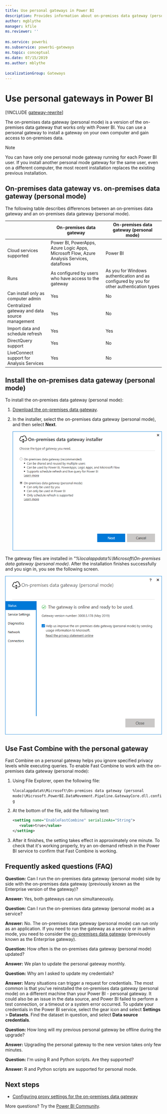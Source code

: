 ```yaml
---
title: Use personal gateways in Power BI
description: Provides information about on-premises data gateway (personal mode) for Power BI that individuals can use for connecting to on-premises data.
author: mgblythe
manager: kfile
ms.reviewer: ''

ms.service: powerbi
ms.subservice: powerbi-gateways
ms.topic: conceptual
ms.date: 07/15/2019
ms.author: mblythe

LocalizationGroup: Gateways
---
```


# Use personal gateways in Power BI

[!INCLUDE [gateway-rewrite](includes/gateway-rewrite.md)]

The on-premises data gateway (personal mode) is a version of the on-premises data gateway that works only with Power BI. You can use a personal gateway to install a gateway on your own computer and gain access to on-premises data.

> [!NOTE]
> You can have only one personal mode gateway running for each Power BI user. If you install another personal mode gateway for the same user, even on a different computer, the most recent installation replaces the existing previous installation.

## On-premises data gateway vs. on-premises data gateway (personal mode)

The following table describes differences between an on-premises data gateway and an on-premises data gateway (personal mode).

|   |On-premises data gateway | On-premises data gateway (personal mode) |
| ---- | ---- | ---- |
|Cloud services supported |Power BI, PowerApps, Azure Logic Apps, Microsoft Flow, Azure Analysis Services, dataflows |Power BI |
|Runs |As configured by users who have access to the gateway |As you for Windows authentication and as configured by you for other authentication types |
|Can install only as computer admin |Yes |No |
|Centralized gateway and data source management |Yes |No |
|Import data and schedule refresh |Yes |Yes |
|DirectQuery support |Yes |No |
|LiveConnect support for Analysis Services |Yes |No |

## Install the on-premises data gateway (personal mode)

To install the on-premises data gateway (personal mode):

1. [Download the on-premises data gateway](https://go.microsoft.com/fwlink/?LinkId=820925&clcid=0x409).

2. In the installer, select the on-premises data gateway (personal mode), and then select **Next**.

   ![Select the on-premises data gateway (personal mode)](media/service-gateway-personal-mode/personal-gateway-select.png)

The gateway files are installed in _"%localappdata%\Microsoft\On-premises data gateway (personal mode)_. After the installation finishes successfully and you sign in, you see the following screen.

![On-premises data gateway (personal mode) succeeded](media/service-gateway-personal-mode/personal-gateway-complete.png)

## Use Fast Combine with the personal gateway

Fast Combine on a personal gateway helps you ignore specified privacy levels while executing queries. To enable Fast Combine to work with the on-premises data gateway (personal mode):

1. Using File Explorer, open the following file:

   `%localappdata%\Microsoft\On-premises data gateway (personal mode)\Microsoft.PowerBI.DataMovement.Pipeline.GatewayCore.dll.config`

2. At the bottom of the file, add the following text:

    ```xml
    <setting name="EnableFastCombine" serializeAs="String">
       <value>true</value>
    </setting>
    ```

3. After it finishes, the setting takes effect in approximately one minute. To check that it's working properly, try an on-demand refresh in the Power BI service to confirm that Fast Combine is working.

## Frequently asked questions (FAQ)

**Question:** Can I run the on-premises data gateway (personal mode) side by side with the on-premises data gateway (previously known as the Enterprise version of the gateway)?
  
**Answer:** Yes, both gateways can run simultaneously.

**Question:** Can I run the on-premises data gateway (personal mode) as a service?
  
**Answer:** No. The on-premises data gateway (personal mode) can run only as an application. If you need to run the gateway as a service or in admin mode, you need to consider the [on-premises data gateway](/data-integration/gateway/service-gateway-onprem) (previously known as the Enterprise gateway).

**Question:** How often is the on-premises data gateway (personal mode) updated?
  
**Answer:** We plan to update the personal gateway monthly.

**Question:** Why am I asked to update my credentials?
  
**Answer:** Many situations can trigger a request for credentials. The most common is that you've reinstalled the on-premises data gateway (personal mode) on a different machine than your Power BI - personal gateway. It could also be an issue in the data source, and Power BI failed to perform a test connection, or a timeout or a system error occurred. To update your credentials in the Power BI service, select the gear icon and select **Settings** > **Datasets**. Find the dataset in question, and select **Data source credentials**.

**Question:** How long will my previous personal gateway be offline during the upgrade?
  
**Answer:** Upgrading the personal gateway to the new version takes only few minutes.

**Question:** I'm using R and Python scripts. Are they supported?
  
**Answer:** R and Python scripts are supported for personal mode.​

## Next steps

* [Configuring proxy settings for the on-premises data gateway](/data-integration/gateway/service-gateway-proxy)  

More questions? Try the [Power BI Community](http://community.powerbi.com/).
